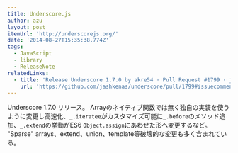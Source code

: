 ```yaml
---
title: Underscore.js
author: azu
layout: post
itemUrl: 'http://underscorejs.org/'
date: '2014-08-27T15:35:38.774Z'
tags:
  - JavaScript
  - library
  - ReleaseNote
relatedLinks:
  - title: 'Release Underscore 1.7.0 by akre54 · Pull Request #1799 · jashkenas/underscore'
    url: 'https://github.com/jashkenas/underscore/pull/1799#issuecomment-53577944'
---
```

Underscore 1.7.0 リリース。
Arrayのネイティブ関数では無く独自の実装を使うように変更し高速化、`_.iteratee`がカスタマイズ可能に`_.before`のメソッド追加、`_.extend`の挙動がES6 `Object.assign`にあわせた形へ変更するなど。
"Sparse" arrays、extend、union、template等破壊的な変更も多く含まれている。
